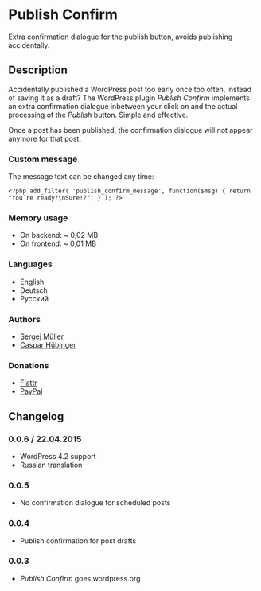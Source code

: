 # Publish Confirm #

Extra confirmation dialogue for the publish button, avoids publishing accidentally.

## Description ##
Accidentally published a WordPress post too early once too often, instead of saving it as a draft? The WordPress plugin *Publish Confirm* implements an extra confirmation dialogue inbetween your click on and the actual processing of the *Publish* button. Simple and effective.

Once a post has been published, the confirmation dialogue will not appear anymore for that post.


### Custom message ###
The message text can be changed any time:

`<?php
add_filter(
    'publish_confirm_message',
    function($msg) {
        return "You´re ready?\nSure!?";
    }
);
?>`


### Memory usage ###
* On backend: ~ 0,02 MB
* On frontend: ~ 0,01 MB


### Languages ###
* English
* Deutsch
* Русский


### Authors ###
* [Sergej Müller](https://sergejmueller.github.io/)
* [Caspar Hübinger](http://glueckpress.com)


### Donations ###
* [Flattr](https://flattr.com/thing/536e5e2d0ce8de72eccc08731a4514e6)
* [PayPal](https://www.paypal.com/cgi-bin/webscr?cmd=_s-xclick&hosted_button_id=LG5VC9KXMAYXJ)


## Changelog ##

### 0.0.6 / 22.04.2015 ###
* WordPress 4.2 support
* Russian translation

### 0.0.5 ###
* No confirmation dialogue for scheduled posts

### 0.0.4 ###
* Publish confirmation for post drafts

### 0.0.3 ###
* *Publish Confirm* goes wordpress.org